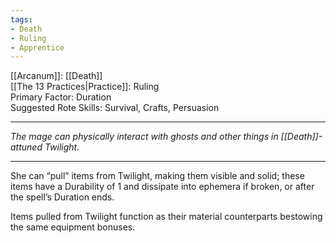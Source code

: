```yaml
---
tags:
- Death
- Ruling
- Apprentice
---
```


[[Arcanum]]: [[Death]]\
[[The 13 Practices|Practice]]: Ruling\
Primary Factor: Duration\
Suggested Rote Skills: Survival, Crafts, Persuasion

---

_The mage can physically interact with ghosts and other things in [[Death]]-attuned Twilight._

---

She can “pull” items from Twilight, making them visible and solid; these items have a Durability of 1 and dissipate into ephemera if broken, or after the spell’s Duration ends. 

Items pulled from Twilight function as their material counterparts bestowing the same equipment bonuses.